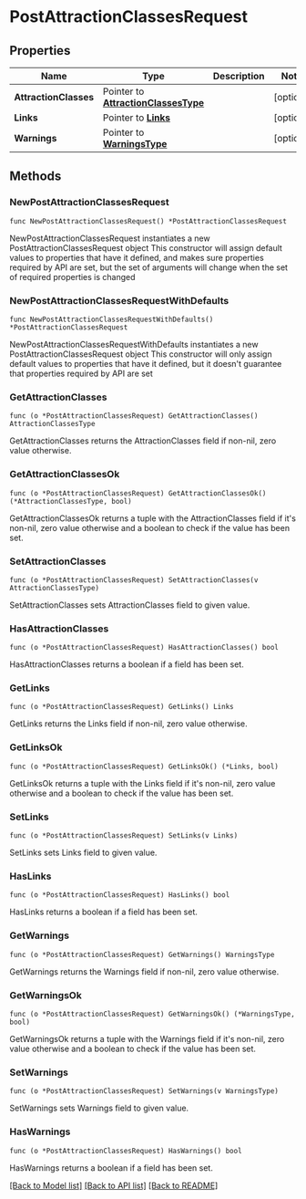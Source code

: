 # PostAttractionClassesRequest

## Properties

Name | Type | Description | Notes
------------ | ------------- | ------------- | -------------
**AttractionClasses** | Pointer to [**AttractionClassesType**](AttractionClassesType.md) |  | [optional] 
**Links** | Pointer to [**Links**](Links.md) |  | [optional] 
**Warnings** | Pointer to [**WarningsType**](WarningsType.md) |  | [optional] 

## Methods

### NewPostAttractionClassesRequest

`func NewPostAttractionClassesRequest() *PostAttractionClassesRequest`

NewPostAttractionClassesRequest instantiates a new PostAttractionClassesRequest object
This constructor will assign default values to properties that have it defined,
and makes sure properties required by API are set, but the set of arguments
will change when the set of required properties is changed

### NewPostAttractionClassesRequestWithDefaults

`func NewPostAttractionClassesRequestWithDefaults() *PostAttractionClassesRequest`

NewPostAttractionClassesRequestWithDefaults instantiates a new PostAttractionClassesRequest object
This constructor will only assign default values to properties that have it defined,
but it doesn't guarantee that properties required by API are set

### GetAttractionClasses

`func (o *PostAttractionClassesRequest) GetAttractionClasses() AttractionClassesType`

GetAttractionClasses returns the AttractionClasses field if non-nil, zero value otherwise.

### GetAttractionClassesOk

`func (o *PostAttractionClassesRequest) GetAttractionClassesOk() (*AttractionClassesType, bool)`

GetAttractionClassesOk returns a tuple with the AttractionClasses field if it's non-nil, zero value otherwise
and a boolean to check if the value has been set.

### SetAttractionClasses

`func (o *PostAttractionClassesRequest) SetAttractionClasses(v AttractionClassesType)`

SetAttractionClasses sets AttractionClasses field to given value.

### HasAttractionClasses

`func (o *PostAttractionClassesRequest) HasAttractionClasses() bool`

HasAttractionClasses returns a boolean if a field has been set.

### GetLinks

`func (o *PostAttractionClassesRequest) GetLinks() Links`

GetLinks returns the Links field if non-nil, zero value otherwise.

### GetLinksOk

`func (o *PostAttractionClassesRequest) GetLinksOk() (*Links, bool)`

GetLinksOk returns a tuple with the Links field if it's non-nil, zero value otherwise
and a boolean to check if the value has been set.

### SetLinks

`func (o *PostAttractionClassesRequest) SetLinks(v Links)`

SetLinks sets Links field to given value.

### HasLinks

`func (o *PostAttractionClassesRequest) HasLinks() bool`

HasLinks returns a boolean if a field has been set.

### GetWarnings

`func (o *PostAttractionClassesRequest) GetWarnings() WarningsType`

GetWarnings returns the Warnings field if non-nil, zero value otherwise.

### GetWarningsOk

`func (o *PostAttractionClassesRequest) GetWarningsOk() (*WarningsType, bool)`

GetWarningsOk returns a tuple with the Warnings field if it's non-nil, zero value otherwise
and a boolean to check if the value has been set.

### SetWarnings

`func (o *PostAttractionClassesRequest) SetWarnings(v WarningsType)`

SetWarnings sets Warnings field to given value.

### HasWarnings

`func (o *PostAttractionClassesRequest) HasWarnings() bool`

HasWarnings returns a boolean if a field has been set.


[[Back to Model list]](../README.md#documentation-for-models) [[Back to API list]](../README.md#documentation-for-api-endpoints) [[Back to README]](../README.md)


